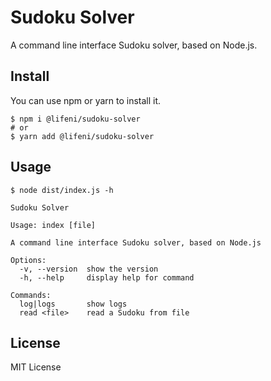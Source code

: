 # Sudoku Solver

A command line interface Sudoku solver, based on Node.js.

## Install

You can use npm or yarn to install it.

```shell script
$ npm i @lifeni/sudoku-solver
# or
$ yarn add @lifeni/sudoku-solver
```

## Usage


```shell script
$ node dist/index.js -h

Sudoku Solver

Usage: index [file]

A command line interface Sudoku solver, based on Node.js

Options:
  -v, --version  show the version
  -h, --help     display help for command

Commands:
  log|logs       show logs
  read <file>    read a Sudoku from file

```

## License

MIT License